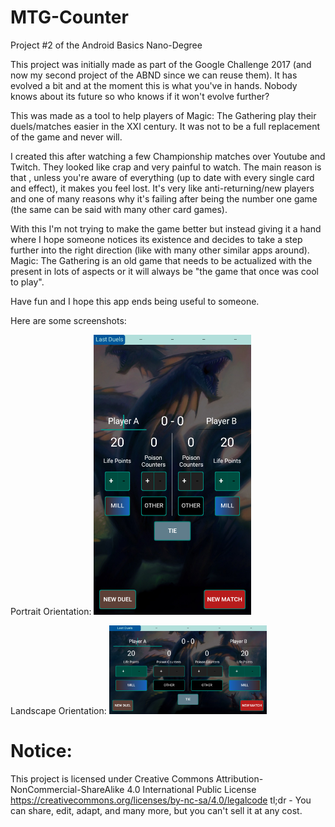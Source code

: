 # MTG-Counter
Project #2 of the Android Basics Nano-Degree

This project was initially made as part of the Google Challenge 2017 (and now my second project of the ABND since we can reuse them). It has evolved a bit and at the moment this is what you've in hands. Nobody knows about its future so who knows if it won't evolve further? 

This was made as a tool to help players of Magic: The Gathering play their duels/matches easier in the XXI century. It was not to be a full replacement of the game and never will.

I created this after watching a few Championship matches over Youtube and Twitch. They looked like crap and very painful to watch. The main reason is that , unless you're aware of everything (up to date with every single card and effect), it makes you feel lost. It's very like anti-returning/new players and one of many reasons why it's failing after being the number one game (the same can be said with many other card games).
 
With this I'm not trying to make the game better but instead giving it a hand where I hope someone notices its existence and decides to take a step further into the right direction (like with many other similar apps around). Magic: The Gathering is an old game that needs to be actualized with the present in lots of aspects or it will always be "the game that once was cool to play".
 
Have fun and I hope this app ends being useful to someone.


Here are some screenshots:

Portrait Orientation:
<img src="https://github.com/DFRodri/MTG-Counter/blob/master/screenshots/Screenshot_20180222-203822.png" width="50%">

Landscape Orientation:
<img src="https://github.com/DFRodri/MTG-Counter/blob/master/screenshots/Screenshot_20180222-203841.png" width="50%">

# Notice:
This project is licensed under Creative Commons Attribution-NonCommercial-ShareAlike 4.0 International Public License
https://creativecommons.org/licenses/by-nc-sa/4.0/legalcode
tl;dr - You can share, edit, adapt, and many more, but you can't sell it at any cost.
